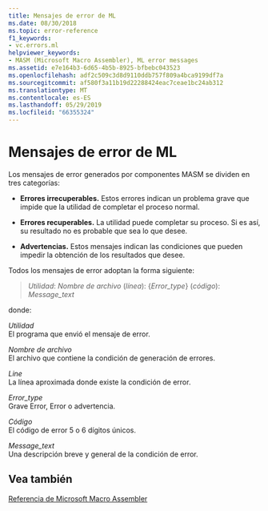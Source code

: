 ```yaml
---
title: Mensajes de error de ML
ms.date: 08/30/2018
ms.topic: error-reference
f1_keywords:
- vc.errors.ml
helpviewer_keywords:
- MASM (Microsoft Macro Assembler), ML error messages
ms.assetid: e7e164b3-6d65-4b5b-8925-bfbebc043523
ms.openlocfilehash: adf2c509c3d8d9110ddb757f809a4bca9199df7a
ms.sourcegitcommit: af580f3a11b19d22288424eac7ceae1bc24ab312
ms.translationtype: MT
ms.contentlocale: es-ES
ms.lasthandoff: 05/29/2019
ms.locfileid: "66355324"
---
```

# <a name="ml-error-messages"></a>Mensajes de error de ML

Los mensajes de error generados por componentes MASM se dividen en tres categorías:

- **Errores irrecuperables.** Estos errores indican un problema grave que impide que la utilidad de completar el proceso normal.

- **Errores recuperables.** La utilidad puede completar su proceso. Si es así, su resultado no es probable que sea lo que desee.

- **Advertencias.** Estos mensajes indican las condiciones que pueden impedir la obtención de los resultados que desee.

Todos los mensajes de error adoptan la forma siguiente:

> *Utilidad*: *Nombre de archivo* (*línea*): {*Error_type*} (*código*): *Message_text*

donde:

*Utilidad*<br/>
El programa que envió el mensaje de error.

*Nombre de archivo*<br/>
El archivo que contiene la condición de generación de errores.

*Line*<br/>
La línea aproximada donde existe la condición de error.

*Error_type*<br/>
Grave Error, Error o advertencia.

*Código*<br/>
El código de error 5 o 6 dígitos únicos.

*Message_text*<br/>
Una descripción breve y general de la condición de error.

## <a name="see-also"></a>Vea también

[Referencia de Microsoft Macro Assembler](../../assembler/masm/microsoft-macro-assembler-reference.md)
